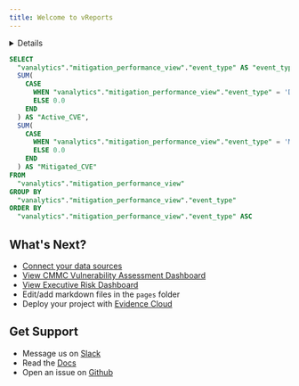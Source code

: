```yaml
---
title: Welcome to vReports
---
```


<Details title='How to edit this page'>

  This page can be found in your project at `/pages/index.md`. Make a change to the markdown file and save it to see the change take effect in your browser.
</Details>

```sql ActiveVulns
SELECT
  "vanalytics"."mitigation_performance_view"."event_type" AS "event_type",
  SUM(
    CASE
      WHEN "vanalytics"."mitigation_performance_view"."event_type" = 'DetectedActive' THEN 1
      ELSE 0.0
    END
  ) AS "Active_CVE",
  SUM(
    CASE
      WHEN "vanalytics"."mitigation_performance_view"."event_type" = 'MitigatedVulnerability' THEN 1
      ELSE 0.0
    END
  ) AS "Mitigated_CVE"
FROM
  "vanalytics"."mitigation_performance_view"
GROUP BY
  "vanalytics"."mitigation_performance_view"."event_type"
ORDER BY
  "vanalytics"."mitigation_performance_view"."event_type" ASC
```

<BarChart
    data={ActiveVulns}
    title="Vulnerability Status Comparison"
    x=event_type
    y=Active_CVE
    y2=Mitigated_CVE
    type=grouped
/>

## What's Next?
- [Connect your data sources](settings)
- [View CMMC Vulnerability Assessment Dashboard](cmmc-vulnerability-assessment-dashboard)
- [View Executive Risk Dashboard](executive)
- Edit/add markdown files in the `pages` folder
- Deploy your project with [Evidence Cloud](https://evidence.dev/cloud)

## Get Support
- Message us on [Slack](https://slack.evidence.dev/)
- Read the [Docs](https://docs.evidence.dev/)
- Open an issue on [Github](https://github.com/evidence-dev/evidence)
